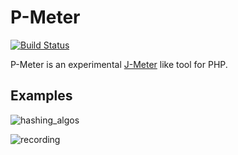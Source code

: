 P-Meter
=======

[![Build Status](https://travis-ci.org/dantleech/p-meter.svg?branch=master)](https://travis-ci.org/dantleech/p-meter)

P-Meter is an experimental [J-Meter](http://jmeter.apache.org/) like tool for PHP.

Examples
--------

![hashing_algos](https://user-images.githubusercontent.com/530801/36354589-023ef814-14d7-11e8-8897-756fa52d6cd1.png)

![recording](https://user-images.githubusercontent.com/530801/36354588-fac990da-14d6-11e8-9d22-456b40baf35b.gif)
